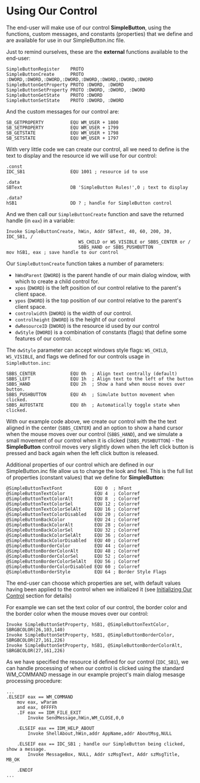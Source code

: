 # Using Our Control

The end-user will make use of our control **SimpleButton**, using the functions, custom messages, and constants \(properties\) that we define and are available for use in our SimpleButton.inc file.

Just to remind ourselves, these are the **external** functions available to the end-user:

```x86asm
SimpleButtonRegister    PROTO
SimpleButtonCreate      PROTO :DWORD,:DWORD,:DWORD,:DWORD,:DWORD,:DWORD,:DWORD,:DWORD
SimpleButtonGetProperty PROTO :DWORD, :DWORD
SimpleButtonSetProperty PROTO :DWORD, :DWORD, :DWORD
SimpleButtonGetState    PROTO :DWORD
SimpleButtonSetState    PROTO :DWORD, :DWORD
```

And the custom messages for our control are:

```x86asm
SB_GETPROPERTY          EQU WM_USER + 1800
SB_SETPROPERTY          EQU WM_USER + 1799
SB_GETSTATE             EQU WM_USER + 1798
SB_SETSTATE             EQU WM_USER + 1797
```

With very little code we can create our control, all we need to define is the text to display and the resource id we will use for our control:

```x86asm
.const
IDC_SB1                 EQU 1001 ; resource id to use

.data
SBText                  DB 'SimpleButton Rules!',0 ; text to display

.data?
hSB1                    DD ? ; handle for SimpleButton control
```

And we then call our `SimpleButtonCreate` function and save the returned handle \(in `eax`\) in a variable:

```x86asm
Invoke SimpleButtonCreate, hWin, Addr SBText, 40, 60, 200, 30, IDC_SB1, /
                           WS_CHILD or WS_VISIBLE or SBBS_CENTER or /
                           SBBS_HAND or SBBS_PUSHBUTTON
mov hSB1, eax ; save handle to our control
```

Our `SimpleButtonCreate` function takes a number of parameters:

* `hWndParent` \(`DWORD`\) is the parent handle of our main dialog window, with which to create a child control for.
* `xpos` \(`DWORD`\) is the left position of our control relative to the parent's client space.
* `ypos` \(`DWORD`\) is the top position of our control relative to the parent's client space.
* `controlwidth` \(`DWORD`\) is the width of our control.
* `controlheight` \(`DWORD`\) is the height of our control
* `dwResourceID` \(`DWORD`\) is the resource id used by our control
* `dwStyle` \(`DWORD`\) is a combination of constants \(flags\) that define some features of our control.

The `dwStyle` parameter can accept windows style flags: `WS_CHILD`, `WS_VISIBLE`, and flags we defined for our controls usage in `SimpleButton.inc`:

```x86asm
SBBS_CENTER             EQU 0h  ; Align text centrally (default)
SBBS_LEFT               EQU 1h  ; Align text to the left of the button
SBBS_HAND               EQU 2h  ; Show a hand when mouse moves over button.
SBBS_PUSHBUTTON         EQU 4h  ; Simulate button movement when clicked.
SBBS_AUTOSTATE          EQU 8h  ; Automatically toggle state when clicked.
```

With our example code above, we create our control with the the text aligned in the center \(`SBBS_CENTER`\) and an option to show a hand cursor when the mouse moves over our control \(`SBBS_HAND`\), and we simulate a small movement of our control when it is clicked  \(`SBBS_PUSHBUTTON`\) - the **SimpleButton** controil moves very slightly down when the left click button is pressed and back again when the left click button is released.

Additional properties of our control which are defined in our SimpleButton.inc file allow us to change the look and feel. This is the full list of properties \(constant values\) that we define for **SimpleButton**:

```x86asm
@SimpleButtonTextFont            EQU 0  ; hFont
@SimpleButtonTextColor           EQU 4  ; Colorref
@SimpleButtonTextColorAlt        EQU 8  ; Colorref
@SimpleButtonTextColorSel        EQU 12 ; Colorref
@SimpleButtonTextColorSelAlt     EQU 16 ; Colorref
@SimpleButtonTextColorDisabled   EQU 20 ; Colorref
@SimpleButtonBackColor           EQU 24 ; Colorref
@SimpleButtonBackColorAlt        EQU 28 ; Colorref
@SimpleButtonBackColorSel        EQU 32 ; Colorref
@SimpleButtonBackColorSelAlt     EQU 36 ; Colorref
@SimpleButtonBackColorDisabled   EQU 40 ; Colorref
@SimpleButtonBorderColor         EQU 44 ; Colorref
@SimpleButtonBorderColorAlt      EQU 48 ; Colorref
@SimpleButtonBorderColorSel      EQU 52 ; Colorref
@SimpleButtonBorderColorSelAlt   EQU 56 ; Colorref
@SimpleButtonBorderColorDisabled EQU 60 ; Colorref
@SimpleButtonBorderStyle         EQU 64 ; Border Style Flags
```

The end-user can choose which properties are set, with default values having been applied to the control when we initialized it \(see [Initializing Our Control](//initializing-our-control.md) section for details\)

For example we can set the text color of our control, the border color and the border color when the mouse moves over our control:

```x86asm
Invoke SimpleButtonSetProperty, hSB1, @SimpleButtonTextColor, SBRGBCOLOR(26,103,140)
Invoke SimpleButtonSetProperty, hSB1, @SimpleButtonBorderColor, SBRGBCOLOR(27,161,226)
Invoke SimpleButtonSetProperty, hSB1, @SimpleButtonBorderColorAlt, SBRGBCOLOR(27,161,226)
```

As we have specified the resource id defined for our control \(`IDC_SB1`\), we can handle processing of when our control is clicked using the standard WM\_COMMAND message in our example project's main dialog mesasge processing procedure:

```x86asm
...
.ELSEIF eax == WM_COMMAND
    mov eax, wParam
    and eax, 0FFFFh
    .IF eax == IDM_FILE_EXIT
        Invoke SendMessage,hWin,WM_CLOSE,0,0
			
    .ELSEIF eax == IDM_HELP_ABOUT
        Invoke ShellAbout,hWin,addr AppName,addr AboutMsg,NULL
		
    .ELSEIF eax == IDC_SB1 ; handle our SimpleButton being clicked, show a message.
        Invoke MessageBox, NULL, Addr szMsgText, Addr szMsgTitle, MB_OK
			
    .ENDIF
...
```



